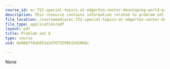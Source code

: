 ```yaml
---
course_id: ec-722-special-topics-at-edgerton-center-developing-world-prosthetics-spring-2010
description: This resource contains information related to problem set 6.
file_location: /coursemedia/ec-722-special-topics-at-edgerton-center-developing-world-prosthetics-spring-2010/8e6687f8ab852a2d7673599622d10b6c_MITEC_722S10_pset6.pdf
file_type: application/pdf
layout: pdf
title: Problem set 6
type: course
uid: 8e6687f8ab852a2d7673599622d10b6c

---
```

None